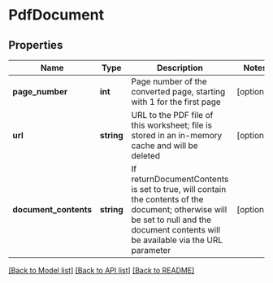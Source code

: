 # PdfDocument

## Properties
Name | Type | Description | Notes
------------ | ------------- | ------------- | -------------
**page_number** | **int** | Page number of the converted page, starting with 1 for the first page | [optional] 
**url** | **string** | URL to the PDF file of this worksheet; file is stored in an in-memory cache and will be deleted | [optional] 
**document_contents** | **string** | If returnDocumentContents is set to true, will contain the contents of the document; otherwise will be set to null and the document contents will be available via the URL parameter | [optional] 

[[Back to Model list]](../README.md#documentation-for-models) [[Back to API list]](../README.md#documentation-for-api-endpoints) [[Back to README]](../README.md)


